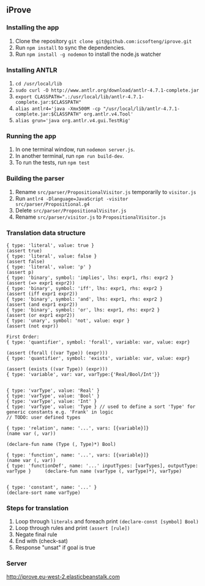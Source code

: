 ## iProve
### Installing the app
1. Clone the repository `git clone git@github.com:icsofteng/iprove.git`
2. Run `npm install` to sync the dependencies.
3. Run `npm install -g nodemon` to install the node.js watcher

### Installing ANTLR
1. `cd /usr/local/lib`
2. `sudo curl -O http://www.antlr.org/download/antlr-4.7.1-complete.jar`
3. `export CLASSPATH=".:/usr/local/lib/antlr-4.7.1-complete.jar:$CLASSPATH"`
4. `alias antlr4='java -Xmx500M -cp "/usr/local/lib/antlr-4.7.1-complete.jar:$CLASSPATH" org.antlr.v4.Tool'`
5. `alias grun='java org.antlr.v4.gui.TestRig'`

### Running the app
1. In one terminal window, run `nodemon server.js`.
2. In another terminal, run `npm run build-dev`.
3. To run the tests, run `npm test`

### Building the parser
1. Rename `src/parser/PropositionalVisitor.js` temporarily to `visitor.js`
2. Run `antlr4 -Dlanguage=JavaScript -visitor src/parser/Propositional.g4`
3. Delete `src/parser/PropositionalVisitor.js`
4. Rename `src/parser/visitor.js` to `PropositionalVisitor.js`

### Translation data structure
```
{ type: 'literal', value: true }                                                    (assert true)
{ type: 'literal', value: false }                                                   (assert false)
{ type: 'literal', value: 'p' }                                                     (assert p)
{ type: 'binary', symbol: 'implies', lhs: expr1, rhs: expr2 }                       (assert (=> expr1 expr2))
{ type: 'binary', symbol: 'iff', lhs: expr1, rhs: expr2 }                           (assert (iff expr1 expr2))
{ type: 'binary', symbol: 'and', lhs: expr1, rhs: expr2 }                           (assert (and expr1 expr2))
{ type: 'binary', symbol: 'or', lhs: expr1, rhs: expr2 }                            (assert (or expr1 expr2))
{ type: 'unary', symbol: 'not', value: expr }                                       (assert (not expr))

First Order:
{ type: 'quantifier', symbol: 'forall', variable: var, value: expr} 
                                                                (assert (forall ((var Type)) (expr)))
{ type: 'quantifier', symbol: 'exists', variable: var, value: expr} 
                                                                (assert (exists ((var Type)) (expr)))
{ type: 'variable', var: var, varType:{'Real/Bool/Int'}}


{ type: 'varType', value: 'Real' }
{ type: 'varType', value: 'Bool' }
{ type: 'varType', value: 'Int' }
{ type: 'varType', value: 'Type } // used to define a sort 'Type' for generic constants e.g. 'Frank' in logic
// TODO: user defined types

{ type: 'relation', name: '...', vars: [{variable}]}                                 (name var (, var))
                                                                                     (declare-fun name (Type (, Type)*) Bool)

{ type: 'function', name: '...', vars: [{variable}]}                                 (name var (, var))
{ type: 'functionDef', name: '...' inputTypes: [varTypes], outputType: varType }     (declare-fun name (varType (, varType)*), varType)


{ type: 'constant', name: '...' }                                               (declare-sort name varType)
```

### Steps for translation
1. Loop through `literals` and foreach print `(declare-const [symbol] Bool)`
2. Loop through rules and print `(assert [rule])`
3. Negate final rule
4. End with (check-sat)
5. Response "unsat" if goal is true

### Server
http://iprove.eu-west-2.elasticbeanstalk.com
